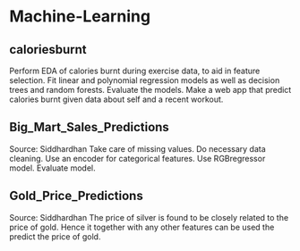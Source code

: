 # Machine-Learning

caloriesburnt
-------------
Perform EDA of calories burnt during exercise data, to aid in feature selection. 
Fit linear and polynomial regression models as well as decision trees and random forests. 
Evaluate the models.
Make a web app that predict calories burnt given data about self and a recent workout. 

Big_Mart_Sales_Predictions
--------------------------
Source: Siddhardhan
Take care of missing values. Do necessary data cleaning. Use an encoder for categorical features. 
Use RGBregressor model. Evaluate model.

Gold_Price_Predictions
----------------------
Source: Siddhardhan
The price of silver is found to be closely related to the price of gold. 
Hence it together with any other features can be used the predict the price of gold.
